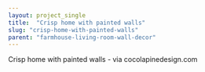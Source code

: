 ```yaml
---
layout: project_single
title:  "Crisp home with painted walls"
slug: "crisp-home-with-painted-walls"
parent: "farmhouse-living-room-wall-decor"
---
```

Crisp home with painted walls - via cocolapinedesign.com